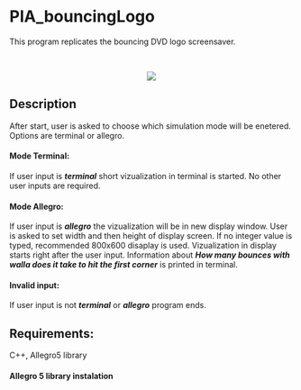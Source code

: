 # PIA_bouncingLogo
This program replicates the bouncing DVD logo screensaver.

<br/>
<p align="center">
  <img src="https://media1.giphy.com/media/02fzO2B9FwQ1GHD5I5/giphy.gif" />
</p>

## Description
After start, user is asked to choose which simulation mode will be enetered. Options are terminal or allegro.
#### Mode Terminal:
If user input is ***terminal*** short vizualization in terminal is started. No other user inputs are required.
#### Mode Allegro:
If user input is ***allegro*** the vizualization will be in new display window. User is asked to set width and then height of display screen. If no integer value is typed, recommended 800x600 disaplay is used.
Vizualization in display starts right after the user input. Information about ***How many bounces with walla does it take to hit the first corner*** is printed in terminal.
#### Invalid input:
If user input is not ***terminal*** or ***allegro*** program ends.

## Requirements: 
C++, Allegro5 library
#### Allegro 5 library instalation

